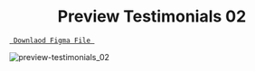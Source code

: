 <h1 align="center">Preview Testimonials 02</h1>

<a align ="center" href="https://github.com/Dezenix/website-screens/blob/main/Testimonials/Testimonials01/Testimonials01.fig "> `  Downlaod Figma File  `</a>


![preview-testimonials_02](https://github.com/Dezenix/website-screens/blob/main/Testimonials/Testimonials01/Testimonials01_Preview.png)

